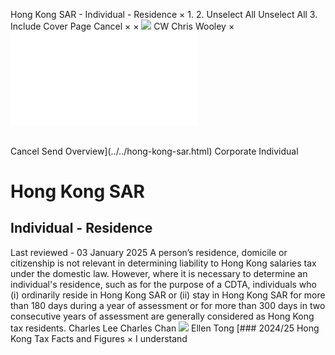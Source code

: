 Hong Kong SAR - Individual - Residence
×
1.
2.
Unselect All
Unselect All
3.
Include Cover Page
Cancel
×
×
![](../../-/media/world-wide-tax-summaries/attachments/global---chris-wooley.ashx%3Frev=ac5e5f3223b34096b1afc2a6009c7320&revision=ac5e5f32-23b3-4096-b1af-c2a6009c7320&hash=859B7ADC84DC2CBEC9760E9E6EE7DE6D0A8BFCDF)
CW
Chris Wooley
×
![](residence.html)
######
Cancel
Send
Overview](../../hong-kong-sar.html)
Corporate
Individual
# Hong Kong SAR
## Individual - Residence
Last reviewed - 03 January 2025
A person’s residence, domicile or citizenship is not relevant in determining liability to Hong Kong salaries tax under the domestic law.
However, where it is necessary to determine an individual's residence, such as for the purpose of a CDTA, individuals who (i) ordinarily reside in Hong Kong SAR or (ii) stay in Hong Kong SAR for more than 180 days during a year of assessment or for more than 300 days in two consecutive years of assessment are generally considered as Hong Kong tax residents.
Charles Lee
Charles Chan
![](../../-/media/world-wide-tax-summaries/hongkongsarellen-tongellen-tongjpg20240130020708076.ashx%3Frev=6b74fbfb9e554bfcbc4541a52226486a&revision=6b74fbfb-9e55-4bfc-bc45-41a52226486a&hash=497AF92EAC866C6304CE606B064D0180426E8247)
Ellen Tong
[### 2024/25 Hong Kong Tax Facts and Figures
×
I understand
